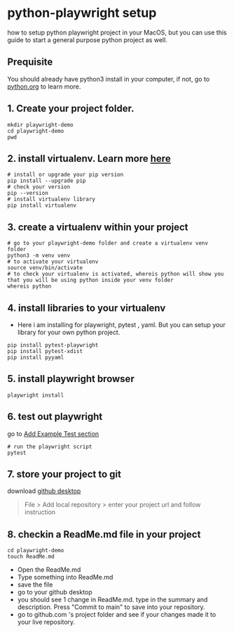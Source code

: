 # python-playwright setup
how to setup python playwright project in your MacOS, but you can use this guide to start a general purpose python project as well. 

## Prequisite 
You should already have python3 install in your computer, if not, go to [python.org](https://www.python.org/) to learn more.

## 1. Create your project folder. 
```commandline
mkdir playwright-demo
cd playwright-demo
pwd
```

## 2. install virtualenv. Learn more [here](https://learnpython.com/blog/how-to-use-virtualenv-python/)
```commandline
# install or upgrade your pip version
pip install --upgrade pip
# check your version
pip --version
# install virtualenv library
pip install virtualenv
```

## 3. create a virtualenv within your project
```commandline
# go to your playwright-demo folder and create a virtualenv venv folder
python3 -m venv venv
# to activate your virtualenv
source venv/bin/activate
# to check your virtualenv is activated, whereis python will show you that you will be using python inside your venv folder
whereis python
```

## 4. install libraries to your virtualenv 
- Here i am installing for playwright, pytest , yaml. But you can setup your library for your own python project.
```commandline
pip install pytest-playwright
pip install pytest-xdist
pip install pyyaml
```

## 5. install playwright browser
```commandline
playwright install
```

## 6. test out playwright 
go to [Add Example Test section](https://playwright.dev/python/docs/intro#add-example-test)
```commandline
# run the playwright script
pytest
```

## 7. store your project to git
download [github desktop](https://desktop.github.com/)
> File > Add local repository > enter your project url and follow instruction

## 8. checkin a ReadMe.md file in your project 
```commandline
cd playwright-demo
touch ReadMe.md
```
- Open the ReadMe.md
- Type something into ReadMe.md
- save the file
- go to your github desktop
- you should see 1 change in ReadMe.md. type in the summary and description. Press "Commit to main" to save into your repository.
- go to github.com 's project folder and see if your changes made it to your live repository.



